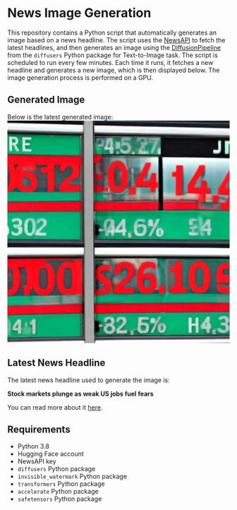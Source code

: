 # News Image Generation
This repository contains a Python script that automatically generates an image based on a news headline. The script uses the [NewsAPI](https://newsapi.org/) to fetch the latest headlines, and then generates an image using the [DiffusionPipeline](https://github.com/huggingface/diffusers) from the `diffusers` Python package for Text-to-Image task.
The script is scheduled to run every few minutes. Each time it runs, it fetches a new headline and generates a new image, which is then displayed below. The image generation process is performed on a GPU.

## Generated Image
Below is the latest generated image:
![Generated Image](image.png)

## Latest News Headline
The latest news headline used to generate the image is:

**Stock markets plunge as weak US jobs fuel fears**

You can read more about it [here](https://news.google.com/rss/articles/CBMiWkFVX3lxTFBvZjFBVzUxTU5qN2JTMDl0NFI1X2QwU0NkZGJ5bXg5R0V5dEl6N3lqSGd4dFdIY1VTbUZFeHgtVy1wbFl4MVo1N2lXSnFsbDV3cnRzaW1uTjBhd9IBX0FVX3lxTE1YRjYxMG9Ia3RaYTZqMlVMWTZEeW14cnhZZS1EbmlDUjctRmhzSjh5aldTWEhHVkFEc091eHFQbW5VMXRUX1lXY3RHX1g1VmlUTlNEZDJUSlJ6T295TEtR?oc=5).

## Requirements
- Python 3.8
- Hugging Face account
- NewsAPI key
- `diffusers` Python package
- `invisible_watermark` Python package
- `transformers` Python package
- `accelerate` Python package
- `safetensors` Python package
